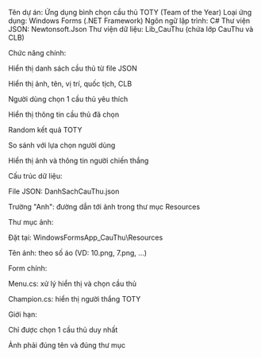 ﻿Tên dự án: Ứng dụng bình chọn cầu thủ TOTY (Team of the Year) Loại ứng dụng: Windows Forms (.NET Framework) Ngôn ngữ lập trình: C# Thư viện JSON: Newtonsoft.Json Thư viện dữ liệu: Lib_CauThu (chứa lớp CauThu và CLB)

Chức năng chính:

Hiển thị danh sách cầu thủ từ file JSON

Hiển thị ảnh, tên, vị trí, quốc tịch, CLB

Người dùng chọn 1 cầu thủ yêu thích

Hiển thị thông tin cầu thủ đã chọn

Random kết quả TOTY

So sánh với lựa chọn người dùng

Hiển thị ảnh và thông tin người chiến thắng

Cấu trúc dữ liệu:

File JSON: DanhSachCauThu.json

Trường "Anh": đường dẫn tới ảnh trong thư mục Resources

Thư mục ảnh:

Đặt tại: WindowsFormsApp_CauThu\Resources

Tên ảnh: theo số áo (VD: 10.png, 7.png, ...)

Form chính:

Menu.cs: xử lý hiển thị và chọn cầu thủ

Champion.cs: hiển thị người thắng TOTY

Giới hạn:

Chỉ được chọn 1 cầu thủ duy nhất

Ảnh phải đúng tên và đúng thư mục